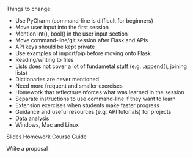 Things to change:
- Use PyCharm (command-line is difficult for beginners)
- Move user input into the first session
- Mention int(), bool() in the user input section
- Move command-line/git session after Flask and APIs
- API keys should be kept private
- Use examples of import/pip before moving onto Flask
- Reading/writing to files
- Lists does not cover a lot of fundametal stuff (e.g. .append(), joining lists)
- Dictionaries are never mentioned
- Need more frequent and smaller exercises
- Homework that reflects/reinforces what was learned in the session
- Separate instructions to use command-line if they want to learn
- Extension exercises when students make faster progress 
- Guidance and useful resources (e.g. API tutorials) for projects
- Data analysis
- Windows, Mac and Linux

Slides
Homework
Course Guide

Write a proposal
